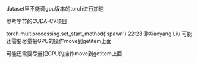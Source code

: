 
dataset里不能调gpu版本的torch进行加速

参考字节的CUDA-CV项目

torch.multiprocessing.set_start_method('spawn')
22:23
@Xiaoyang Liu 可能还需要尽量把GPU的操作move到getitem上面

可能还需要尽量把GPU的操作move到getitem上面
